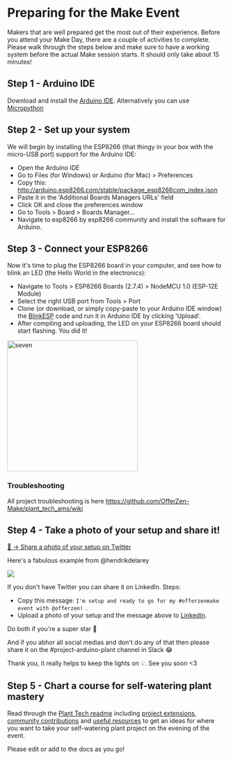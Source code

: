# Preparing for the Make Event

Makers that are well prepared get the most out of their experience. Before you attend your Make Day, there are a couple of activities to complete. Please walk through the steps below and make sure to have a working system before the actual Make session starts. It should only take about 15 minutes!

## Step 1 - Arduino IDE

Download and install the [Arduino IDE](https://www.arduino.cc/en/main/software). Alternatively you can use [Micropython](https://github.com/OfferZen-Make/plant_tech_ams#micropython-submitted-by-michiel-erasmus)

## Step 2 - Set up your system

We will begin by installing the ESP8266 (that thingy in your box with the micro-USB port) support for the Arduino IDE:

- Open the Arduino IDE
- Go to Files (for Windows) or Arduino (for Mac) > Preferences
- Copy this: http://arduino.esp8266.com/stable/package_esp8266com_index.json
- Paste it in the 'Additional Boards Managers URLs' field
- Click OK and close the preferences window
- Go to Tools > Board > Boards Manager...
- Navigate to esp8266 by esp8266 community and install the software for Arduino.

## Step 3 - Connect your ESP8266

Now it's time to plug the ESP8266 board in your computer, and see how to blink an LED (the Hello World in the electronics):

- Navigate to Tools > ESP8266 Boards (2.7.4) > NodeMCU 1.0 (ESP-12E Module)
- Select the right USB port from Tools > Port
- Clone (or download, or simply copy-paste to your Arduino IDE window) the [BlinkESP](https://github.com/OfferZen-Make/plant_tech_ams/blob/master/BlinkESP.ino) code and run it in Arduino IDE by clicking 'Upload'.
- After compiling and uploading, the LED on your ESP8266 board should start flashing. You did it!

<img src="https://media.giphy.com/media/3ohryhNgUwwZyxgktq/giphy.gif" alt="seven" width="300"/>

### Troubleshooting

All project troubleshooting is here https://github.com/OfferZen-Make/plant_tech_ams/wiki

## Step 4 - Take a photo of your setup and share it!

[📸  -> Share a photo of your setup on Twitter](https://twitter.com/intent/tweet?url=&text=I'm%20setup%20and%20ready%20to%20go%20for%20my%20%23offerzenmake%20event%20with%20%40offerzen!)

Here's a fabulous example from @hendrikdelarey

[<img src="https://i.imgur.com/seoUZT8.png"/>](https://twitter.com/hendrikdelarey/status/1336696671556825091?s=20)




If you don't have Twitter you can share it on LinkedIn. Steps:
* Copy this message: `I'm setup and ready to go for my #offerzenmake event with @offerzen! `.
* Upload a photo of your setup and the message above to [LinkedIn](https://www.linkedin.com/).

Do both if you're a super star 🌟

And if you abhor all social medias and don't do any of that then please share it on the #project-arduino-plant channel in Slack 😂

Thank you, it really helps to keep the lights on 💡. See you soon <3

## Step 5 - Chart a course for self-watering plant mastery

Read through the [Plant Tech readme](https://github.com/OfferZen-Make/plant_tech_ams/blob/master/README.md) including [project extensions](https://github.com/OfferZen-Make/plant_tech_ams/blob/master/README.md#project-extensions), [community contributions](https://github.com/OfferZen-Make/plant_tech_ams/blob/master/README.md#community-contributions) and [useful resources](https://github.com/OfferZen-Make/plant_tech_ams/blob/master/README.md#useful-resources) to get an ideas for where you want to take your self-watering plant project on the evening of the event.

Please edit or add to the docs as you go!
